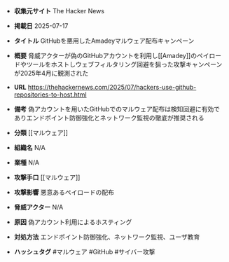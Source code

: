 - **収集元サイト**
The Hacker News

- **掲載日**
2025-07-17

- **タイトル**
GitHubを悪用したAmadeyマルウェア配布キャンペーン

- **概要**
脅威アクターが偽のGitHubアカウントを利用し[[Amadey]]のペイロードやツールをホストしウェブフィルタリング回避を狙った攻撃キャンペーンが2025年4月に観測された

- **URL**
https://thehackernews.com/2025/07/hackers-use-github-repositories-to-host.html

- **備考**
偽アカウントを用いたGitHubでのマルウェア配布は検知回避に有効でありエンドポイント防御強化とネットワーク監視の徹底が推奨される

- **分類**
[[マルウェア]]

- **組織名**
N/A

- **業種**
N/A

- **攻撃手口**
[[マルウェア]]

- **攻撃影響**
悪意あるペイロードの配布

- **脅威アクター**
N/A

- **原因**
偽アカウント利用によるホスティング

- **対処方法**
エンドポイント防御強化、ネットワーク監視、ユーザ教育

- **ハッシュタグ**
#マルウェア #GitHub #サイバー攻撃
